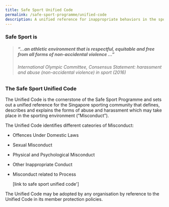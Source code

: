 ```yaml
---
title: Safe Sport Unified Code
permalink: /safe-sport-programme/unified-code
description: A unified reference for inappropriate behaviors in the sporting environment
---
```

### Safe Sport is

> ##### *“...an athletic environment that is respectful, equitable and free from all forms of non-accidental violence ...”*
> ###### International Olympic Committee, *Consensus Statement: harassment and abuse (non-accidental violence) in sport (2016)*

### The Safe Sport Unified Code

The Unified Code is the cornerstone of the Safe Sport Programme and sets out a unified reference for the Singapore sporting community that defines, describes and explains the forms of abuse and harassment which may take place in the sporting environment (“Misconduct”).

The Unified Code identifies different cateories of Misconduct:
* Offences Under Domestic Laws
* Sexual Misconduct
* Physical and Psychological Misconduct
* Other Inappropriate Conduct
* Misconduct related to Process

	[link to safe sport unified code']
	
	


The Unified Code may be adopted by any organisation by reference to the Unified Code in its member protection policies.